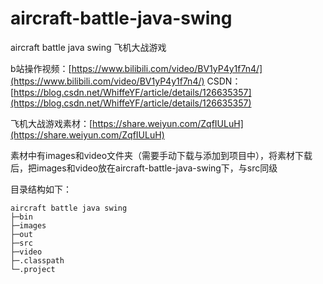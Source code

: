# aircraft-battle-java-swing
aircraft battle java swing 飞机大战游戏

b站操作视频：[https://www.bilibili.com/video/BV1yP4y1f7n4/](https://www.bilibili.com/video/BV1yP4y1f7n4/)
CSDN：[https://blog.csdn.net/WhiffeYF/article/details/126635357](https://blog.csdn.net/WhiffeYF/article/details/126635357)

飞机大战游戏素材：[https://share.weiyun.com/ZqfIULuH](https://share.weiyun.com/ZqfIULuH)

素材中有images和video文件夹（需要手动下载与添加到项目中），将素材下载后，把images和video放在aircraft-battle-java-swing下，与src同级

目录结构如下：

```
aircraft battle java swing
├─bin
├─images
├─out
├─src
├─video
├─.classpath
└─.project
```


